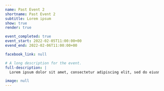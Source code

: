 ```yaml
---
name: Past Event 2
shortname: Past Event 2
subtitle: Lorem ipsum
show: true
render: true

event_completed: true
event_start: 2022-02-05T11:00:00+00
evend_end: 2022-02-06T11:00:00+00

facebook_link: null

# A long description for the event.
full-description: |
  Lorem ipsum dolor sit amet, consectetur adipiscing elit, sed do eiusmod tempor incididunt ut labore et dolore magna aliqua. Ut enim ad minim veniam, quis nostrud exercitation ullamco laboris nisi ut aliquip ex ea commodo consequat.

image: null
---
```

